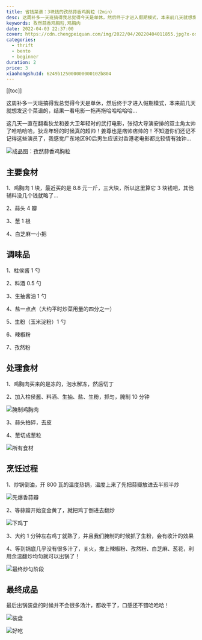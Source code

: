 ```yaml
---
title: 省钱菜谱：3块钱的孜然蒜香鸡胸粒（2min）
desc: 这周补多一天班搞得我总觉得今天是单休，然后终于才进入假期模式，本来前几天就想发这个菜谱的，结果一看电影一拖再拖哈哈哈哈哈…
keywords: 孜然蒜香鸡胸粒,鸡胸肉
date: 2022-04-03 22:37:00
cover: https://cdn.chengpeiquan.com/img/2022/04/20220404011855.jpg?x-oss-process=image/interlace,1
categories:
  - thrift
  - bento
  - beginner
duration: 2
price: 3
xiaohongshuId: 6249b125000000000102b804
---
```


[[toc]]

这周补多一天班搞得我总觉得今天是单休，然后终于才进入假期模式，本来前几天就想发这个菜谱的，结果一看电影一拖再拖哈哈哈哈哈…

这几天一直在翻看狄龙和姜大卫年轻时的武打电影，张彻大导演安排的双主角太帅了哈哈哈哈，狄龙年轻的时候真的超帅！姜尊也是痞帅痞帅的！不知道你们还记不记得这些演员了，我感觉广东地区90后男生应该对香港老电影都比较情有独钟…

![成品图：孜然蒜香鸡胸粒](https://cdn.chengpeiquan.com/img/2022/04/20220404011913.jpg?x-oss-process=image/interlace,1)

## 主要食材

1、鸡胸肉 1 块，最近买的是 8.8 元一斤，三大块，所以这里算它 3 块钱吧，其他辅料没几个钱就略了…

2、蒜头 4 瓣

3、葱 1 根

4、白芝麻一小把

## 调味品

1、柱侯酱 1 勺

2、料酒 0.5 勺

3、生抽酱油 1 勺

4、盐一点点（大约平时炒菜用量的四分之一）

5、生粉（玉米淀粉）1 勺

6、辣椒粉

7、孜然粉

## 处理食材

1、鸡胸肉买来的是冻的，泡水解冻，然后切丁

2、加入柱侯酱、料酒、生抽、盐、生粉，抓匀，腌制 10 分钟

![腌制鸡胸肉](https://cdn.chengpeiquan.com/img/2022/04/20220404011908.jpg?x-oss-process=image/interlace,1)

3、蒜头拍碎，去皮

4、葱切成葱粒

![所有食材](https://cdn.chengpeiquan.com/img/2022/04/20220404011909.jpg?x-oss-process=image/interlace,1)

## 烹饪过程

1、炒锅倒油，开 800 瓦的温度热锅，温度上来了先把蒜瓣放进去半煎半炒

![先爆香蒜瓣](https://cdn.chengpeiquan.com/img/2022/04/20220404011910.jpg?x-oss-process=image/interlace,1)

2、等蒜瓣开始变金黄了，就把鸡丁倒进去翻炒

![下鸡丁](https://cdn.chengpeiquan.com/img/2022/04/20220404011911.jpg?x-oss-process=image/interlace,1)

3、大约 1 分钟左右鸡丁就熟了，并且我们腌制的时候抓了生粉，会有收汁的效果

4、等到锅底几乎没有很多汁了，关火，撒上辣椒粉、孜然粉、白芝麻、葱花，利用余温翻炒均匀就可以出锅了！

![最终炒匀阶段](https://cdn.chengpeiquan.com/img/2022/04/20220404011912.jpg?x-oss-process=image/interlace,1)

## 最终成品

最后出锅装盘的时候并不会很多汤汁，都收干了，口感还不错哈哈哈！

![装盘](https://cdn.chengpeiquan.com/img/2022/04/20220404011914.jpg?x-oss-process=image/interlace,1)

![好吃](https://cdn.chengpeiquan.com/img/2022/04/20220404011915.jpg?x-oss-process=image/interlace,1)
